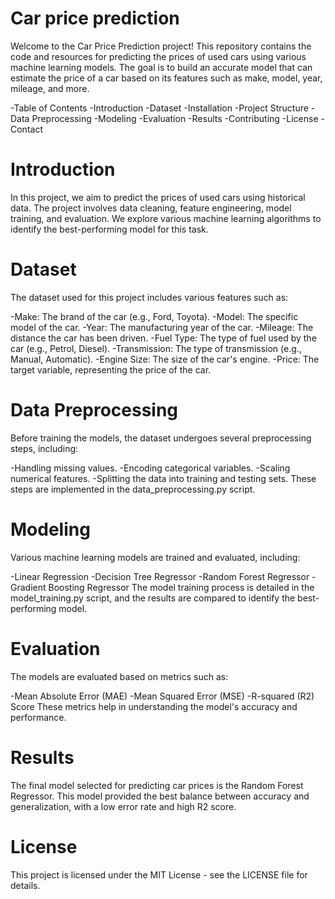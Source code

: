# Car price prediction
Welcome to the Car Price Prediction project! This repository contains the code and resources for predicting the prices of used cars using various machine learning models. The goal is to build an accurate model that can estimate the price of a car based on its features such as make, model, year, mileage, and more.

-Table of Contents
-Introduction
-Dataset
-Installation
-Project Structure
-Data Preprocessing
-Modeling
-Evaluation
-Results
-Contributing
-License
-Contact
# Introduction
In this project, we aim to predict the prices of used cars using historical data. The project involves data cleaning, feature engineering, model training, and evaluation. We explore various machine learning algorithms to identify the best-performing model for this task.

# Dataset
The dataset used for this project includes various features such as:

-Make: The brand of the car (e.g., Ford, Toyota).
-Model: The specific model of the car.
-Year: The manufacturing year of the car.
-Mileage: The distance the car has been driven.
-Fuel Type: The type of fuel used by the car (e.g., Petrol, Diesel).
-Transmission: The type of transmission (e.g., Manual, Automatic).
-Engine Size: The size of the car's engine.
-Price: The target variable, representing the price of the car.

# Data Preprocessing
Before training the models, the dataset undergoes several preprocessing steps, including:

-Handling missing values.
-Encoding categorical variables.
-Scaling numerical features.
-Splitting the data into training and testing sets.
These steps are implemented in the data_preprocessing.py script.

# Modeling
Various machine learning models are trained and evaluated, including:

-Linear Regression
-Decision Tree Regressor
-Random Forest Regressor
-Gradient Boosting Regressor
The model training process is detailed in the model_training.py script, and the results are compared to identify the best-performing model.

# Evaluation
The models are evaluated based on metrics such as:

-Mean Absolute Error (MAE)
-Mean Squared Error (MSE)
-R-squared (R2) Score
These metrics help in understanding the model's accuracy and performance.

# Results
The final model selected for predicting car prices is the Random Forest Regressor. This model provided the best balance between accuracy and generalization, with a low error rate and high R2 score.


# License
This project is licensed under the MIT License - see the LICENSE file for details.

